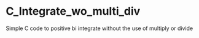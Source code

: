 # C_Integrate_wo_multi_div
Simple C code to positive bi integrate without the use of multiply or divide

